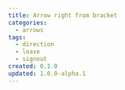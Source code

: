 ```yaml
---
title: Arrow right from bracket
categories:
  - arrows
tags:
  - direction
  - leave
  - signout
created: 0.1.0
updated: 1.0.0-alpha.1
---
```

